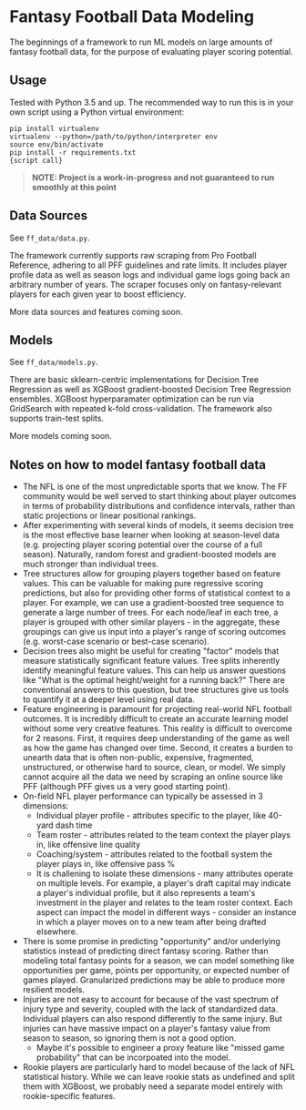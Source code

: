 # Fantasy Football Data Modeling

The beginnings of a framework to run ML models on large amounts of fantasy football data, for the purpose of evaluating player scoring potential.

## Usage

Tested with Python 3.5 and up. The recommended way to run this is in your own script using a Python virtual environment:

    pip install virtualenv
    virtualenv --python=/path/to/python/interpreter env
    source env/bin/activate
    pip install -r requirements.txt
    {script call}

> **NOTE: Project is a work-in-progress and not guaranteed to run smoothly at this point**

## Data Sources

See `ff_data/data.py`.

The framework currently supports raw scraping from Pro Football Reference, adhering to all PFF guidelines and rate limits. It includes player profile data as well as season logs and individual game logs going back an arbitrary number of years. The scraper focuses only on fantasy-relevant players for each given year to boost efficiency.

More data sources and features coming soon.

## Models

See `ff_data/models.py`.

There are basic sklearn-centric implementations for Decision Tree Regression as well as XGBoost gradient-boosted Decision Tree Regression ensembles. XGBoost hyperparamater optimization can be run via GridSearch with repeated k-fold cross-validation. The framework also supports train-test splits.

More models coming soon.

## Notes on how to model fantasy football data

- The NFL is one of the most unpredictable sports that we know. The FF community would be well served to start thinking about player outcomes in terms of probability distributions and confidence intervals, rather than static projections or linear positional rankings.
- After experimenting with several kinds of models, it seems decision tree is the most effective base learner when looking at season-level data (e.g. projecting player scoring potential over the course of a full season). Naturally, random forest and gradient-boosted models are much stronger than individual trees.
- Tree structures allow for grouping players together based on feature values. This can be valuable for making pure regressive scoring predictions, but also for providing other forms of statistical context to a player. For example, we can use a gradient-boosted tree sequence to generate a large number of trees. For each node/leaf in each tree, a player is grouped with other similar players - in the aggregate, these groupings can give us input into a player's range of scoring outcomes (e.g. worst-case scenario or best-case scenario).
- Decision trees also might be useful for creating "factor" models that measure statistically significant feature values. Tree splits inherently identify meaningful feature values. This can help us answer questions like "What is the optimal height/weight for a running back?" There are conventional answers to this question, but tree structures give us tools to quantify it at a deeper level using real data.
- Feature engineering is paramount for projecting real-world NFL football outcomes. It is incredibly difficult to create an accurate learning model without some very creative features. This reality is difficult to overcome for 2 reasons. First, it requires deep understanding of the game as well as how the game has changed over time. Second, it creates a burden to unearth data that is often non-public, expensive, fragmented, unstructured, or otherwise hard to source, clean, or model. We simply cannot acquire all the data we need by scraping an online source like PFF (although PFF gives us a very good starting point).
- On-field NFL player performance can typically be assessed in 3 dimensions:
  - Individual player profile - attributes specific to the player, like 40-yard dash time
  - Team roster - attributes related to the team context the player plays in, like offensive line quality
  - Coaching/system - attributes related to the football system the player plays in, like offensive pass %
  - It is challening to isolate these dimensions - many attributes operate on multiple levels. For example, a player's draft capital may indicate a player's individual profile, but it also represents a team's investment in the player and relates to the team roster context. Each aspect can impact the model in different ways - consider an instance in which a player moves on to a new team after being drafted elsewhere.
- There is some promise in predicting "opportunity" and/or underlying statistics instead of predicting direct fantasy scoring. Rather than modeling total fantasy points for a season, we can model something like opportunities per game, points per opportunity, or expected number of games played. Granularized predictions may be able to produce more resilient models.
- Injuries are not easy to account for because of the vast spectrum of injury type and severity, coupled with the lack of standardized data. Individual players can also respond differently to the same injury. But injuries can have massive impact on a player's fantasy value from season to season, so ignoring them is not a good option.
  - Maybe it's possible to engineer a proxy feature like "missed game probability" that can be incorpoated into the model.
- Rookie players are particularly hard to model because of the lack of NFL statistical history. While we can leave rookie stats as undefined and split them with XGBoost, we probably need a separate model entirely with rookie-specific features.
